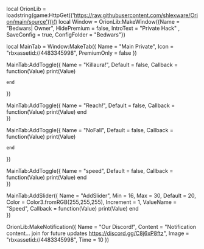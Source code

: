 local OrionLib = loadstring(game:HttpGet(('https://raw.githubusercontent.com/shlexware/Orion/main/source')))()
local Window = OrionLib:MakeWindow({Name = "Bedwars| Owner", HidePremium = false, IntroText = "Private Hack" , SaveConfig = true, ConfigFolder = "Bedwars"})


local MainTab = Window:MakeTab({
	Name = "Main Private",
	Icon = "rbxassetid://4483345998",
	PremiumOnly = false
})

MainTab:AddToggle({
	Name = "Killaura!",
	Default = false,
	Callback = function(Value)
		print(Value)
 

	end    
})


MainTab:AddToggle({
	Name = "Reach!",
	Default = false,
	Callback = function(Value)
		print(Value)
	end    
})


MainTab:AddToggle({
	Name = "NoFall",
	Default = false,
	Callback = function(Value)
		print(Value)

	end
})

MainTab:AddToggle({
	Name = "speed",
	Default = false,
	Callback = function(Value)
		print(Value)
	end    
})

MainTab:AddSlider({
	Name = "AddSlider",
	Min = 16,
	Max = 30,
	Default = 20,
	Color = Color3.fromRGB(255,255,255),
	Increment = 1,
	ValueName = "Speed",
	Callback = function(Value)
		print(Value)
	end    
})

OrionLib:MakeNotification({
	Name = "Our Discord!",
	Content = "Notification content... join for future updates https://discord.gg/C8j6xP8ftz",
	Image = "rbxassetid://4483345998",
	Time = 10
})


